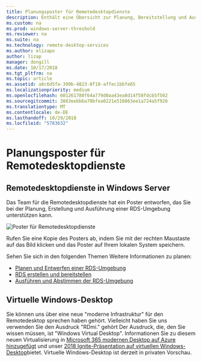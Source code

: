 ```yaml
---
title: Planungsposter für Remotedesktopdienste
description: Enthält eine Übersicht zur Planung, Bereitstellung und Ausführung von Remotedesktopdiensten
ms.custom: na
ms.prod: windows-server-threshold
ms.reviewer: na
ms.suite: na
ms.technology: remote-desktop-services
ms.author: elizapo
author: lizap
manager: dongill
ms.date: 10/17/2018
ms.tgt_pltfrm: na
ms.topic: article
ms.assetid: a8c6d5fa-399b-4823-8f10-affec1bbfe65
ms.localizationpriority: medium
ms.openlocfilehash: 601261780f64a779d0aa43ea8d14f58fdcb5f502
ms.sourcegitcommit: 3883eebbba70bfea0221e510863ee1a724a5f926
ms.translationtype: MT
ms.contentlocale: de-DE
ms.lasthandoff: 10/29/2018
ms.locfileid: "5783632"
---
```

# Planungsposter für Remotedesktopdienste

## Remotedesktopdienste in Windows Server

Das Team für die Remotedesktopdienste hat ein Poster entworfen, das Sie bei der Planung, Erstellung und Ausführung einer RDS-Umgebung unterstützen kann.

![Poster für Remotedesktopdienste](.\media\rds-poster-download.png)

Rufen Sie eine Kopie des Posters ab, indem Sie mit der rechten Maustaste auf das Bild klicken und das Poster auf Ihrem lokalen System speichern.

Sehen Sie sich in den folgenden Themen Weitere Informationen zu planen:

- [Planen und Entwerfen einer RDS-Umgebung](rds-plan-and-design.md)
- [RDS erstellen und bereitstellen](rds-build-and-deploy.md)
- [Ausführen und Abstimmen der RDS-Umgebung](rds-run-and-tune.md)

## Virtuelle Windows-Desktop

Sie können uns über eine neue "moderne Infrastruktur" für den Remotedesktop sprechen haben gehört. Vielleicht haben Sie uns verwenden Sie den Ausdruck "RDmi." gehört Der Ausdruck, die, den Sie wissen müssen, ist "Windows Virtual Desktop". Informationen Sie zu diesem neuen Virtualisierung in [Microsoft 365 modernen Desktop auf Azure hinzugefügt](https://azure.microsoft.com/blog/microsoft-365-adds-modern-desktop-on-azure/) und unser [2018 Ignite-Präsentation auf virtuellen Windows-Desktop](https://www.youtube.com/watch?v=_7G37PFYVe4)bietet. Virtuelle Windows-Desktop ist derzeit in privaten Vorschau.